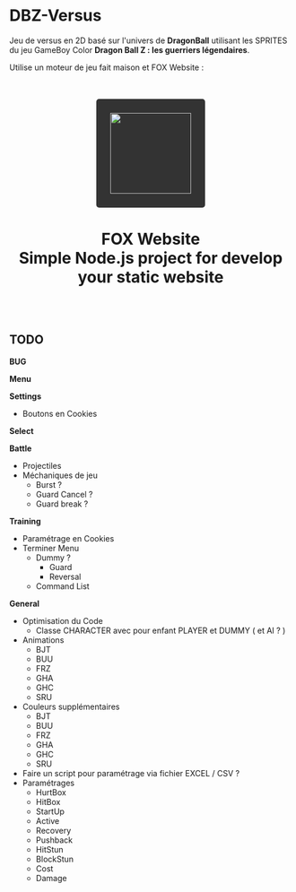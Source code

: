 # DBZ-Versus

Jeu de versus en 2D basé sur l'univers de __DragonBall__ utilisant les SPRITES du jeu GameBoy Color __Dragon Ball Z : les guerriers légendaires__.

Utilise un moteur de jeu fait maison et FOX Website :

<br/>
<br/>
<div align="center">
    <a href="https://fox-website.netlify.app" target="_blank">
        <img style="background-color: #333; padding: 25px; border-radius: 5px;" height="144" width="144" src="https://fox-website.netlify.app/assets/favicons/android-chrome-144x144.png">
    </a>
</div>
<div align="center">
    <h1>
        FOX Website<br/>
        Simple Node.js project for develop<br/>
        your static website
    </h1>
</div>
<br/>
<br/>

## TODO
__BUG__

__Menu__

__Settings__
* Boutons en Cookies

__Select__

__Battle__
* Projectiles
* Méchaniques de jeu
    * Burst ?
    * Guard Cancel ?
    * Guard break ?

__Training__
* Paramétrage en Cookies
* Terminer Menu
    * Dummy ?
        * Guard
        * Reversal
    * Command List

__General__
* Optimisation du Code
    * Classe CHARACTER avec pour enfant PLAYER et DUMMY ( et AI ? )
* Animations
    * BJT
    * BUU
    * FRZ
    * GHA
    * GHC
    * SRU
* Couleurs supplémentaires
    * BJT
    * BUU
    * FRZ
    * GHA
    * GHC
    * SRU
* Faire un script pour paramétrage via fichier EXCEL / CSV ?
* Paramétrages
    * HurtBox
    * HitBox
    * StartUp
    * Active
    * Recovery
    * Pushback
    * HitStun
    * BlockStun
    * Cost
    * Damage